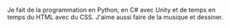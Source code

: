 Je fait de la programmation en Python, en C# avec Unity et de temps en temps du HTML avec du CSS.
J'aime aussi faire de la musique et dessiner.

<!---
ARNPIK/ARNPIK is a ✨ special ✨ repository because its `README.md` (this file) appears on your GitHub profile.
You can click the Preview link to take a look at your changes.
--->
